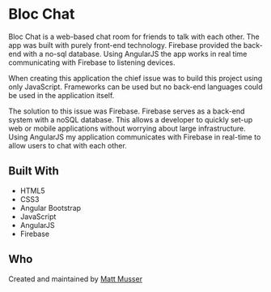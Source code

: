 # Bloc Chat

Bloc Chat is a web-based chat room for friends to talk with each other. The app was built with purely front-end technology. Firebase provided the back-end with a no-sql database. Using AngularJS the app works in real time communicating with Firebase to listening devices.

When creating this application the chief issue was to build this project using only JavaScript. Frameworks can be used but no back-end languages could be used in the application itself.

The solution to this issue was Firebase. Firebase serves as a back-end system with a noSQL database. This allows a developer to quickly set-up web or mobile applications without worrying about large infrastructure. Using AngularJS my application communicates with Firebase in real-time to allow users to chat with each other.

## Built With

* HTML5
* CSS3
* Angular Bootstrap
* JavaScript
* AngularJS
* Firebase

## Who

Created and maintained by [Matt Musser](http://www.github.com/mattMusser)
